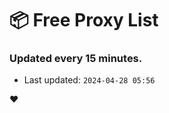 # :package: Free Proxy List
### Updated every 15 minutes.

- Last updated: `2024-04-28 05:56`

:heart:
